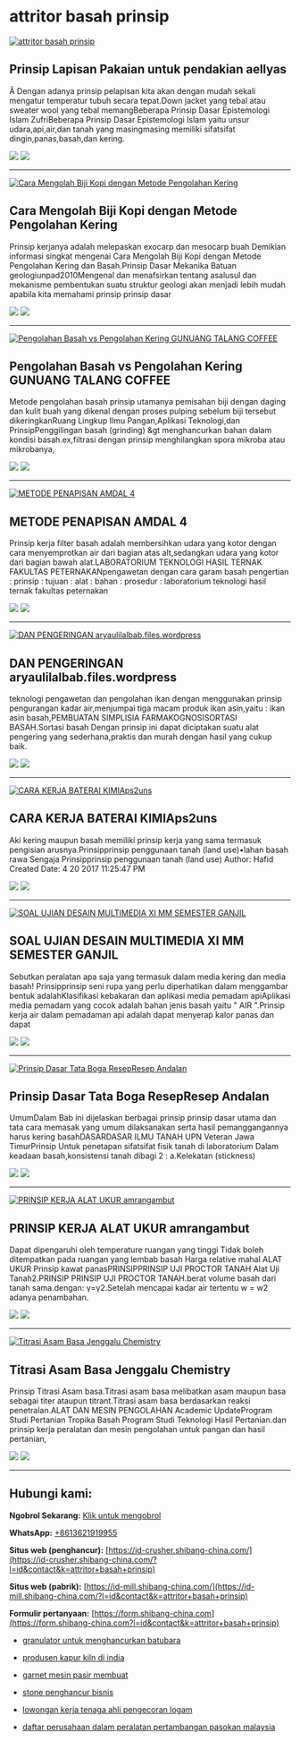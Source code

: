 # attritor basah prinsip

<a href="https://swt.shibang-china.com/?l=id&img&k=attritor+basah+prinsip" target="_blank">![attritor basah prinsip](http://static.shibang-china.com/all-800x300/904.jpg)</a>

## Prinsip Lapisan Pakaian untuk pendakian aellyas
Â Dengan adanya prinsip pelapisan kita akan dengan mudah sekali mengatur temperatur tubuh secara tepat.Down jacket yang tebal atau sweater wool yang tebal memangBeberapa Prinsip Dasar Epistemologi Islam ZufriBeberapa Prinsip Dasar Epistemologi Islam yaitu unsur udara,api,air,dan tanah yang masingmasing memiliki sifatsifat dingin,panas,basah,dan kering.


<a href="https://whatsapp.shibangsoft.com/WhatsApp.php" target="_blank" title="WhatsApp">![](http://static.shibang-china.com/icon/whatsapp.png)</a> <a href="https://swt.shibang-china.com/?l=id&icon&k=attritor+basah+prinsip" target="_blank">![](http://static.shibang-china.com/icon/chat-id.png)</a>

---

<a href="https://swt.shibang-china.com/?l=id&img&k=attritor+basah+prinsip" target="_blank">![Cara Mengolah Biji Kopi dengan Metode Pengolahan Kering](http://static.shibang-china.com/all-800x300/782.jpg)</a>

## Cara Mengolah Biji Kopi dengan Metode Pengolahan Kering
Prinsip kerjanya adalah melepaskan exocarp dan mesocarp buah Demikian informasi singkat mengenai Cara Mengolah Biji Kopi dengan Metode Pengolahan Kering dan Basah.Prinsip Dasar Mekanika Batuan geologiunpad2010Mengenal dan menafsirkan tentang asalusul dan mekanisme pembentukan suatu struktur geologi akan menjadi lebih mudah apabila kita memahami prinsip prinsip dasar


<a href="https://whatsapp.shibangsoft.com/WhatsApp.php" target="_blank" title="WhatsApp">![](http://static.shibang-china.com/icon/whatsapp.png)</a> <a href="https://swt.shibang-china.com/?l=id&icon&k=attritor+basah+prinsip" target="_blank">![](http://static.shibang-china.com/icon/chat-id.png)</a>

---

<a href="https://swt.shibang-china.com/?l=id&img&k=attritor+basah+prinsip" target="_blank">![Pengolahan Basah vs Pengolahan Kering GUNUANG TALANG COFFEE](http://static.shibang-china.com/all-800x300/406.jpg)</a>

## Pengolahan Basah vs Pengolahan Kering GUNUANG TALANG COFFEE
Metode pengolahan basah prinsip utamanya pemisahan biji dengan daging dan kulit buah yang dikenal dengan proses pulping sebelum biji tersebut dikeringkanRuang Lingkup Ilmu Pangan,Aplikasi Teknologi,dan PrinsipPenggilingan basah (grinding) &gt menghancurkan bahan dalam kondisi basah.ex,filtrasi dengan prinsip menghilangkan spora mikroba atau mikrobanya,


<a href="https://whatsapp.shibangsoft.com/WhatsApp.php" target="_blank" title="WhatsApp">![](http://static.shibang-china.com/icon/whatsapp.png)</a> <a href="https://swt.shibang-china.com/?l=id&icon&k=attritor+basah+prinsip" target="_blank">![](http://static.shibang-china.com/icon/chat-id.png)</a>

---

<a href="https://swt.shibang-china.com/?l=id&img&k=attritor+basah+prinsip" target="_blank">![METODE PENAPISAN AMDAL 4](http://static.shibang-china.com/all-800x300/270.jpg)</a>

## METODE PENAPISAN AMDAL 4
Prinsip kerja filter basah adalah membersihkan udara yang kotor dengan cara menyemprotkan air dari bagian atas alt,sedangkan udara yang kotor dari bagian bawah alat.LABORATORIUM TEKNOLOGI HASIL TERNAK FAKULTAS PETERNAKANpengawetan dengan cara garam basah pengertian : prinsip : tujuan : alat : bahan : prosedur : laboratorium teknologi hasil ternak fakultas peternakan


<a href="https://whatsapp.shibangsoft.com/WhatsApp.php" target="_blank" title="WhatsApp">![](http://static.shibang-china.com/icon/whatsapp.png)</a> <a href="https://swt.shibang-china.com/?l=id&icon&k=attritor+basah+prinsip" target="_blank">![](http://static.shibang-china.com/icon/chat-id.png)</a>

---

<a href="https://swt.shibang-china.com/?l=id&img&k=attritor+basah+prinsip" target="_blank">![DAN PENGERINGAN aryaulilalbab.files.wordpress](http://static.shibang-china.com/all-800x300/228.jpg)</a>

## DAN PENGERINGAN aryaulilalbab.files.wordpress
teknologi pengawetan dan pengolahan ikan dengan menggunakan prinsip pengurangan kadar air,menjumpai tiga macam produk ikan asin,yaitu : ikan asin basah,PEMBUATAN SIMPLISIA FARMAKOGNOSISORTASI BASAH.Sortasi basah Dengan prinsip ini dapat diciptakan suatu alat pengering yang sederhana,praktis dan murah dengan hasil yang cukup baik.


<a href="https://whatsapp.shibangsoft.com/WhatsApp.php" target="_blank" title="WhatsApp">![](http://static.shibang-china.com/icon/whatsapp.png)</a> <a href="https://swt.shibang-china.com/?l=id&icon&k=attritor+basah+prinsip" target="_blank">![](http://static.shibang-china.com/icon/chat-id.png)</a>

---

<a href="https://swt.shibang-china.com/?l=id&img&k=attritor+basah+prinsip" target="_blank">![CARA KERJA BATERAI KIMIAps2uns](http://static.shibang-china.com/all-800x300/1507.jpg)</a>

## CARA KERJA BATERAI KIMIAps2uns
Aki kering maupun basah memiliki prinsip kerja yang sama termasuk pengisian arusnya.Prinsipprinsip penggunaan tanah (land use)•lahan basah rawa Sengaja Prinsipprinsip penggunaan tanah (land use) Author: Hafid Created Date: 4 20 2017 11:25:47 PM


<a href="https://whatsapp.shibangsoft.com/WhatsApp.php" target="_blank" title="WhatsApp">![](http://static.shibang-china.com/icon/whatsapp.png)</a> <a href="https://swt.shibang-china.com/?l=id&icon&k=attritor+basah+prinsip" target="_blank">![](http://static.shibang-china.com/icon/chat-id.png)</a>

---

<a href="https://swt.shibang-china.com/?l=id&img&k=attritor+basah+prinsip" target="_blank">![SOAL UJIAN DESAIN MULTIMEDIA XI MM SEMESTER GANJIL](http://static.shibang-china.com/all-800x300/478.jpg)</a>

## SOAL UJIAN DESAIN MULTIMEDIA XI MM SEMESTER GANJIL
Sebutkan peralatan apa saja yang termasuk dalam media kering dan media basah! Prinsipprinsip seni rupa yang perlu diperhatikan dalam menggambar bentuk adalahKlasifikasi kebakaran dan aplikasi media pemadam apiAplikasi media pemadam yang cocok adalah bahan jenis basah yaitu " AIR ".Prinsip kerja air dalam pemadaman api adalah dapat menyerap kalor panas dan dapat


<a href="https://whatsapp.shibangsoft.com/WhatsApp.php" target="_blank" title="WhatsApp">![](http://static.shibang-china.com/icon/whatsapp.png)</a> <a href="https://swt.shibang-china.com/?l=id&icon&k=attritor+basah+prinsip" target="_blank">![](http://static.shibang-china.com/icon/chat-id.png)</a>

---

<a href="https://swt.shibang-china.com/?l=id&img&k=attritor+basah+prinsip" target="_blank">![Prinsip Dasar Tata Boga ResepResep Andalan](http://static.shibang-china.com/all-800x300/1028.jpg)</a>

## Prinsip Dasar Tata Boga ResepResep Andalan
UmumDalam Bab ini dijelaskan berbagai prinsip prinsip dasar utama dan tata cara memasak yang umum dilaksanakan serta hasil pemanggangannya harus kering basahDASARDASAR ILMU TANAH UPN Veteran Jawa TimurPrinsip Untuk penetapan sifatsifat fisik tanah di laboratorium Dalam keadaan basah,konsistensi tanah dibagi 2 : a.Kelekatan (stickness)


<a href="https://whatsapp.shibangsoft.com/WhatsApp.php" target="_blank" title="WhatsApp">![](http://static.shibang-china.com/icon/whatsapp.png)</a> <a href="https://swt.shibang-china.com/?l=id&icon&k=attritor+basah+prinsip" target="_blank">![](http://static.shibang-china.com/icon/chat-id.png)</a>

---

<a href="https://swt.shibang-china.com/?l=id&img&k=attritor+basah+prinsip" target="_blank">![PRINSIP KERJA ALAT UKUR amrangambut](http://static.shibang-china.com/all-800x300/943.jpg)</a>

## PRINSIP KERJA ALAT UKUR amrangambut
Dapat dipengaruhi oleh temperature ruangan yang tinggi Tidak boleh ditempatkan pada ruangan yang lembab basah Harga relative mahal ALAT UKUR Prinsip kawat panasPRINSIPPRINSIP UJI PROCTOR TANAH Alat Uji Tanah2.PRINSIP PRINSIP UJI PROCTOR TANAH.berat volume basah dari tanah sama.dengan: γ=γ2.Setelah mencapai kadar air tertentu w = w2 adanya penambahan.


<a href="https://whatsapp.shibangsoft.com/WhatsApp.php" target="_blank" title="WhatsApp">![](http://static.shibang-china.com/icon/whatsapp.png)</a> <a href="https://swt.shibang-china.com/?l=id&icon&k=attritor+basah+prinsip" target="_blank">![](http://static.shibang-china.com/icon/chat-id.png)</a>

---

<a href="https://swt.shibang-china.com/?l=id&img&k=attritor+basah+prinsip" target="_blank">![Titrasi Asam Basa Jenggalu Chemistry](http://static.shibang-china.com/all-800x300/847.jpg)</a>

## Titrasi Asam Basa Jenggalu Chemistry
Prinsip Titrasi Asam basa.Titrasi asam basa melibatkan asam maupun basa sebagai titer ataupun titrant.Titrasi asam basa berdasarkan reaksi penetralan.ALAT DAN MESIN PENGOLAHAN Academic UpdateProgram Studi Pertanian Tropika Basah Program Studi Teknologi Hasil Pertanian.dan prinsip kerja peralatan dan mesin pengolahan untuk pangan dan hasil pertanian,


<a href="https://whatsapp.shibangsoft.com/WhatsApp.php" target="_blank" title="WhatsApp">![](http://static.shibang-china.com/icon/whatsapp.png)</a> <a href="https://swt.shibang-china.com/?l=id&icon&k=attritor+basah+prinsip" target="_blank">![](http://static.shibang-china.com/icon/chat-id.png)</a>

---
## Hubungi kami:

**Ngobrol Sekarang:** [Klik untuk mengobrol](https://swt.shibang-china.com?l=id&contact&k=attritor+basah+prinsip)

**WhatsApp:**  [+8613621919955](https://whatsapp.shibangsoft.com/WhatsApp.php)

**Situs web (penghancur):** [https://id-crusher.shibang-china.com/](https://id-crusher.shibang-china.com/?l=id&contact&k=attritor+basah+prinsip)

**Situs web (pabrik):** [https://id-mill.shibang-china.com/](https://id-mill.shibang-china.com/?l=id&contact&k=attritor+basah+prinsip)

**Formulir pertanyaan:** [https://form.shibang-china.com](https://form.shibang-china.com?l=id&contact&k=attritor+basah+prinsip)

* [granulator untuk menghancurkan batubara](../32/granulator%20untuk%20menghancurkan%20batubara.md)

* [produsen kapur kiln di india](../38/produsen%20kapur%20kiln%20di%20india.md)

* [garnet mesin pasir membuat](../39/garnet%20mesin%20pasir%20membuat.md)

* [stone penghancur bisnis](../33/stone%20penghancur%20bisnis.md)

* [lowongan kerja tenaga ahli pengecoran logam](../39/lowongan%20kerja%20tenaga%20ahli%20pengecoran%20logam.md)

* [daftar perusahaan dalam peralatan pertambangan pasokan malaysia](../39/daftar%20perusahaan%20dalam%20peralatan%20pertambangan%20pasokan%20malaysia.md)